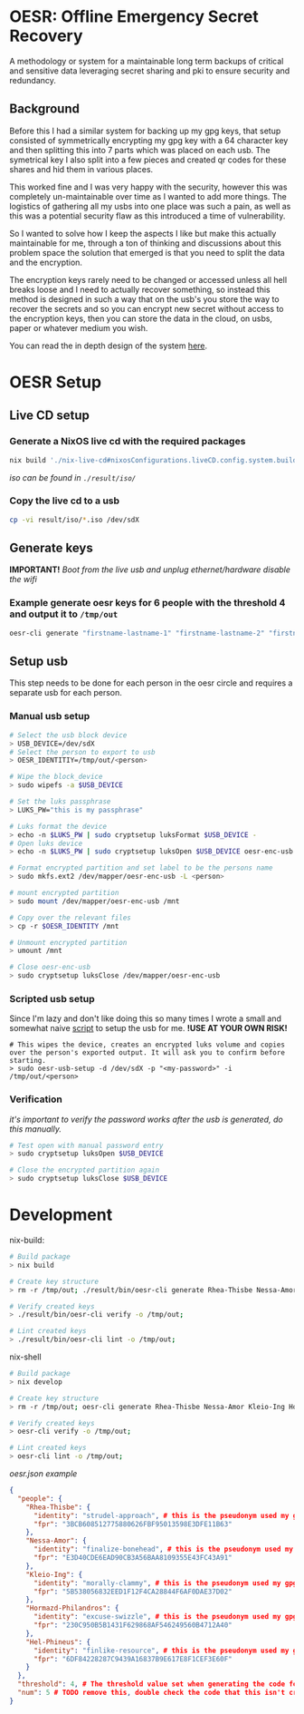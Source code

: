 # OESR: Offline Emergency Secret Recovery 

A methodology or system for a maintainable long term backups of critical and sensitive data leveraging secret sharing and pki to ensure security and redundancy.

## Background

Before this I had a similar system for backing up my gpg keys, that setup consisted of symmetrically encrypting my gpg key with a 64 character key and then splitting this into 7 parts which was placed on each usb. The symetrical key I also split into a few pieces and created qr codes for these shares and hid them in various places.

This worked fine and I was very happy with the security, however this was completely un-maintainable over time as I wanted to add more things. The logistics of gathering all my usbs into one place was such a pain, as well as this was a potential security flaw as this introduced a time of vulnerability.

So I wanted to solve how I keep the aspects I like but make this actually maintainable for me, through a ton of thinking and discussions about this problem space the solution that emerged is that you need to split the data and the encryption. 

The encryption keys rarely need to be changed or accessed unless all hell breaks loose and I need to actually recover something, so instead this method is designed in such a way that on the usb's you store the way to recover the secrets and so you can encrypt new secret without access to the encryption keys, then you can store the data in the cloud, on usbs, paper or whatever medium you wish.

You can read the in depth design of the system [here](./docs/DESIGN.md).

# OESR Setup

## Live CD setup

### Generate a NixOS live cd with the required packages
```sh
nix build './nix-live-cd#nixosConfigurations.liveCD.config.system.build.isoImage' 
```
_iso can be found in `./result/iso/`_ 

### Copy the live cd to a usb
```sh
cp -vi result/iso/*.iso /dev/sdX
```

## Generate keys

**IMPORTANT!** *Boot from the live usb and unplug ethernet/hardware disable the wifi*

### Example generate oesr keys for 6 people with the threshold 4 and output it to `/tmp/out`
```sh
oesr-cli generate "firstname-lastname-1" "firstname-lastname-2" "firstname-lastname-3" "firstname-lastname-4" "firstname-lastname-5" "firstname-lastname-6" -t 3 -o /tmp/out
```

## Setup usb

This step needs to be done for each person in the oesr circle and requires a separate usb for each person.

### Manual usb setup

```sh
# Select the usb block device
> USB_DEVICE=/dev/sdX
# Select the person to export to usb
> OESR_IDENTITIY=/tmp/out/<person>

# Wipe the block_device
> sudo wipefs -a $USB_DEVICE

# Set the luks passphrase
> LUKS_PW="this is my passphrase"

# Luks format the device
> echo -n $LUKS_PW | sudo cryptsetup luksFormat $USB_DEVICE -
# Open luks device
> echo -n $LUKS_PW | sudo cryptsetup luksOpen $USB_DEVICE oesr-enc-usb -

# Format encrypted partition and set label to be the persons name
> sudo mkfs.ext2 /dev/mapper/oesr-enc-usb -L <person>

# mount encrypted partition
> sudo mount /dev/mapper/oesr-enc-usb /mnt

# Copy over the relevant files
> cp -r $OESR_IDENTITY /mnt

# Unmount encrypted partition
> umount /mnt

# Close oesr-enc-usb
> sudo cryptsetup luksClose /dev/mapper/oesr-enc-usb

```

### Scripted usb setup
Since I'm lazy and don't like doing this so many times I wrote a small and somewhat naive [script](./oesr_usb_setup.py) to setup the usb for me. **!USE AT YOUR OWN RISK!**
```
# This wipes the device, creates an encrypted luks volume and copies over the person's exported output. It will ask you to confirm before starting.
> sudo oesr-usb-setup -d /dev/sdX -p "<my-password>" -i /tmp/out/<person>
```

### Verification
_it's important to verify the password works after the usb is generated, do this manually._

```sh
# Test open with manual password entry
> sudo cryptsetup luksOpen $USB_DEVICE

# Close the encrypted partition again
> sudo cryptsetup luksClose $USB_DEVICE
```

# Development

nix-build:
```sh
# Build package
> nix build

# Create key structure
> rm -r /tmp/out; ./result/bin/oesr-cli generate Rhea-Thisbe Nessa-Amor Kleio-Ing Hormazd-Philandros Hel-Phineus -t 4 -o /tmp/out;

# Verify created keys
> ./result/bin/oesr-cli verify -o /tmp/out;

# Lint created keys
> ./result/bin/oesr-cli lint -o /tmp/out;
```

nix-shell
```sh
# Build package
> nix develop

# Create key structure
> rm -r /tmp/out; oesr-cli generate Rhea-Thisbe Nessa-Amor Kleio-Ing Hormazd-Philandros Hel-Phineus -t 4 -o /tmp/out;

# Verify created keys
> oesr-cli verify -o /tmp/out;

# Lint created keys
> oesr-cli lint -o /tmp/out;
```

_oesr.json example_
```json
{
  "people": {
    "Rhea-Thisbe": {
      "identity": "strudel-approach", # this is the pseudonym used my gpg
      "fpr": "3BCB608512775880626FBF95013598E3DFE11B63"
    },
    "Nessa-Amor": {
      "identity": "finalize-bonehead", # this is the pseudonym used my gpg
      "fpr": "E3D40CDE6EAD90CB3A56BAA8109355E43FC43A91"
    },
    "Kleio-Ing": {
      "identity": "morally-clammy", # this is the pseudonym used my gpg
      "fpr": "5B538056832EED1F12F4CA28844F6AF0DAE37D02"
    },
    "Hormazd-Philandros": {
      "identity": "excuse-swizzle", # this is the pseudonym used my gpg
      "fpr": "230C950B5B1431F629868AF546249560B4712A40"
    },
    "Hel-Phineus": {
      "identity": "finlike-resource", # this is the pseudonym used my gpg
      "fpr": "6DF84228287C9439A16837B9E617E8F1CEF3E60F"
    }
  },
  "threshold": 4, # The threshold value set when generating the code for the first time.
  "num": 5 # TODO remove this, double check the code that this isn't created anymore
}
```

